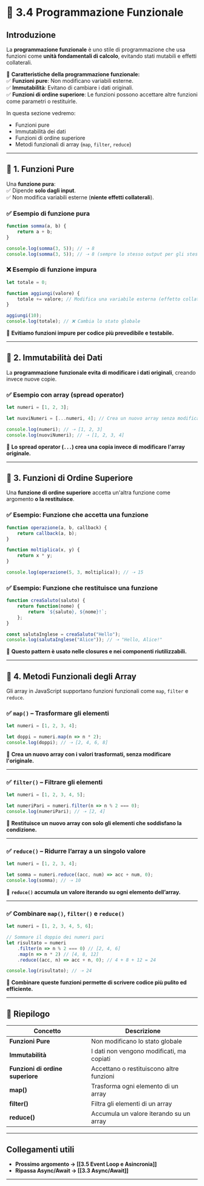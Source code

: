 # 📜 3.4 Programmazione Funzionale

## Introduzione

La **programmazione funzionale** è uno stile di programmazione che usa funzioni come **unità fondamentali di calcolo**, evitando stati mutabili e effetti collaterali.

📌 **Caratteristiche della programmazione funzionale:**  
✅ **Funzioni pure**: Non modificano variabili esterne.  
✅ **Immutabilità**: Evitano di cambiare i dati originali.  
✅ **Funzioni di ordine superiore**: Le funzioni possono accettare altre funzioni come parametri o restituirle.

In questa sezione vedremo:

- Funzioni pure
- Immutabilità dei dati
- Funzioni di ordine superiore
- Metodi funzionali di array (`map`, `filter`, `reduce`)

---

## 🔹 1. Funzioni Pure

Una **funzione pura**:  
✅ Dipende **solo dagli input**.  
✅ Non modifica variabili esterne (**niente effetti collaterali**).

### ✅ **Esempio di funzione pura**

```js
function somma(a, b) {
    return a + b;
}

console.log(somma(3, 5)); // ➝ 8
console.log(somma(3, 5)); // ➝ 8 (sempre lo stesso output per gli stessi input)
```

### ❌ **Esempio di funzione impura**

```js
let totale = 0;

function aggiungi(valore) {
    totale += valore; // Modifica una variabile esterna (effetto collaterale)
}

aggiungi(10);
console.log(totale); // ❌ Cambia lo stato globale
```

📌 **Evitiamo funzioni impure per codice più prevedibile e testabile.**

---

## 🔹 2. Immutabilità dei Dati

La **programmazione funzionale evita di modificare i dati originali**, creando invece nuove copie.

### ✅ **Esempio con array (spread operator)**

```js
let numeri = [1, 2, 3];

let nuoviNumeri = [...numeri, 4]; // Crea un nuovo array senza modificare l’originale

console.log(numeri); // ➝ [1, 2, 3]
console.log(nuoviNumeri); // ➝ [1, 2, 3, 4]
```

📌 **Lo spread operator (`...`) crea una copia invece di modificare l'array originale.**

---

## 🔹 3. Funzioni di Ordine Superiore

Una **funzione di ordine superiore** accetta un'altra funzione come argomento **o la restituisce**.

### ✅ **Esempio: Funzione che accetta una funzione**

```js
function operazione(a, b, callback) {
    return callback(a, b);
}

function moltiplica(x, y) {
    return x * y;
}

console.log(operazione(5, 3, moltiplica)); // ➝ 15
```

### ✅ **Esempio: Funzione che restituisce una funzione**

```js
function creaSaluto(saluto) {
    return function(nome) {
        return `${saluto}, ${nome}!`;
    };
}

const salutaInglese = creaSaluto("Hello");
console.log(salutaInglese("Alice")); // ➝ "Hello, Alice!"
```

📌 **Questo pattern è usato nelle closures e nei componenti riutilizzabili.**

---

## 🔹 4. Metodi Funzionali degli Array

Gli array in JavaScript supportano funzioni funzionali come `map`, `filter` e `reduce`.

### ✅ **`map()` – Trasformare gli elementi**

```js
let numeri = [1, 2, 3, 4];

let doppi = numeri.map(n => n * 2);
console.log(doppi); // ➝ [2, 4, 6, 8]
```

📌 **Crea un nuovo array con i valori trasformati, senza modificare l'originale.**

---

### ✅ **`filter()` – Filtrare gli elementi**

```js
let numeri = [1, 2, 3, 4, 5];

let numeriPari = numeri.filter(n => n % 2 === 0);
console.log(numeriPari); // ➝ [2, 4]
```

📌 **Restituisce un nuovo array con solo gli elementi che soddisfano la condizione.**

---

### ✅ **`reduce()` – Ridurre l’array a un singolo valore**

```js
let numeri = [1, 2, 3, 4];

let somma = numeri.reduce((acc, num) => acc + num, 0);
console.log(somma); // ➝ 10
```

📌 **`reduce()` accumula un valore iterando su ogni elemento dell’array.**

---

### ✅ **Combinare `map()`, `filter()` e `reduce()`**

```js
let numeri = [1, 2, 3, 4, 5, 6];

// Sommare il doppio dei numeri pari
let risultato = numeri
    .filter(n => n % 2 === 0) // [2, 4, 6]
    .map(n => n * 2) // [4, 8, 12]
    .reduce((acc, n) => acc + n, 0); // 4 + 8 + 12 = 24

console.log(risultato); // ➝ 24
```

📌 **Combinare queste funzioni permette di scrivere codice più pulito ed efficiente.**

---

## 📌 **Riepilogo**

|Concetto|Descrizione|
|---|---|
|**Funzioni Pure**|Non modificano lo stato globale|
|**Immutabilità**|I dati non vengono modificati, ma copiati|
|**Funzioni di ordine superiore**|Accettano o restituiscono altre funzioni|
|**map()**|Trasforma ogni elemento di un array|
|**filter()**|Filtra gli elementi di un array|
|**reduce()**|Accumula un valore iterando su un array|

---

## Collegamenti utili

- **Prossimo argomento → [[3.5 Event Loop e Asincronia]]**
- **Ripassa Async/Await → [[3.3 Async/Await]]**

---
